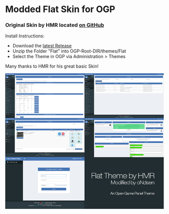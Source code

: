 # Modded Flat Skin for OGP

### Original Skin by HMR located [on GitHub](https://github.com/hmrserver/Flat)

Install Instructions:
 * Download the [latest Release](https://github.com/oNdsen/OGP_Flat/releases/latest)
 * Unzip the Folder "Flat" into OGP-Root-DIR/themes/Flat
 * Select the Theme in OGP via Administration > Themes

Many thanks to HMR for his great basic Skin!

![Flat Theme](FlatTheme.jpg?raw=true")
